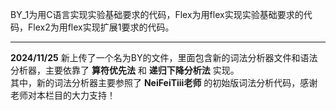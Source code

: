 BY_1为用C语言实现实验基础要求的代码，Flex为用flex实现实验基础要求的代码，Flex2为用flex实现扩展1要求的代码。

--------------------------------------------------------------------------------------------------------------------------  

**2024/11/25**
新上传了一个名为BY的文件，里面包含新的词法分析器文件和语法分析器，主要依靠了
**算符优先法**
和
**递归下降分析法**
实现。  
其中，新的词法分析器主要参照了
**NeiFeiTiii老师**
的初始版词法分析代码，感谢老师对本栏目的大力支持！
